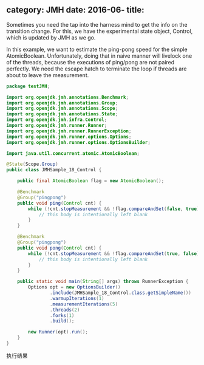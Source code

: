category: JMH
date: 2016-06-
title:
---

Sometimes you need the tap into the harness mind to get the info
on the transition change. For this, we have the experimental state object,
Control, which is updated by JMH as we go.



In this example, we want to estimate the ping-pong speed for the simple
AtomicBoolean. Unfortunately, doing that in naive manner will livelock
one of the threads, because the executions of ping/pong are not paired
perfectly. We need the escape hatch to terminate the loop if threads
are about to leave the measurement.

```java
package testJMH;

import org.openjdk.jmh.annotations.Benchmark;
import org.openjdk.jmh.annotations.Group;
import org.openjdk.jmh.annotations.Scope;
import org.openjdk.jmh.annotations.State;
import org.openjdk.jmh.infra.Control;
import org.openjdk.jmh.runner.Runner;
import org.openjdk.jmh.runner.RunnerException;
import org.openjdk.jmh.runner.options.Options;
import org.openjdk.jmh.runner.options.OptionsBuilder;

import java.util.concurrent.atomic.AtomicBoolean;

@State(Scope.Group)
public class JMHSample_18_Control {

    public final AtomicBoolean flag = new AtomicBoolean();

    @Benchmark
    @Group("pingpong")
    public void ping(Control cnt) {
        while (!cnt.stopMeasurement && !flag.compareAndSet(false, true)) {
            // this body is intentionally left blank
        }
    }

    @Benchmark
    @Group("pingpong")
    public void pong(Control cnt) {
        while (!cnt.stopMeasurement && !flag.compareAndSet(true, false)) {
            // this body is intentionally left blank
        }
    }

    public static void main(String[] args) throws RunnerException {
        Options opt = new OptionsBuilder()
                .include(JMHSample_18_Control.class.getSimpleName())
                .warmupIterations(1)
                .measurementIterations(5)
                .threads(2)
                .forks(1)
                .build();

        new Runner(opt).run();
    }
}
```
执行结果
```java


```
